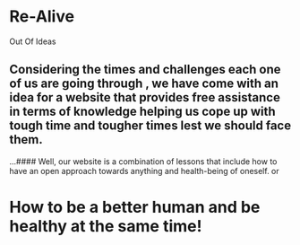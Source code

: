 # Re-Alive
Out Of Ideas 


## Considering the times and challenges each one of us are going through , we have come with an idea for a website that provides free assistance in terms of knowledge helping us cope up with tough time and tougher times lest we should face them.  

...#### Well, our website is a combination of lessons that include how to have an open approach towards anything and health-being of oneself.
or
# **How to be a better human and be healthy at the same time!**
